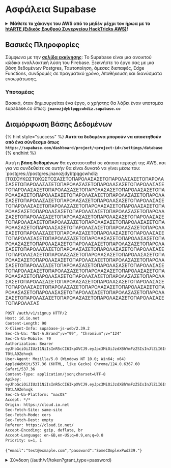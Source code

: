 # Ασφάλεια Supabase

<details>

<summary><strong>Μάθετε το χάκινγκ του AWS από το μηδέν μέχρι τον ήρωα με το</strong> <a href="https://training.hacktricks.xyz/courses/arte"><strong>htARTE (Ειδικός Ερυθρού Συνεργείου HackTricks AWS)</strong></a><strong>!</strong></summary>

Άλλοι τρόποι υποστήριξης των HackTricks:

* Αν θέλετε να δείτε τη **εταιρεία σας διαφημισμένη στα HackTricks** ή να **κατεβάσετε τα HackTricks σε PDF** ελέγξτε τα [**ΣΧΕΔΙΑ ΣΥΝΔΡΟΜΗΣ**](https://github.com/sponsors/carlospolop)!
* Αποκτήστε το [**επίσημο PEASS & HackTricks swag**](https://peass.creator-spring.com)
* Ανακαλύψτε την [**Οικογένεια PEASS**](https://opensea.io/collection/the-peass-family), τη συλλογή μας από αποκλειστικά [**NFTs**](https://opensea.io/collection/the-peass-family)
* **Εγγραφείτε** στην 💬 [**ομάδα Discord**](https://discord.gg/hRep4RUj7f) ή στην [**ομάδα τηλεγραφήματος**](https://t.me/peass) ή **ακολουθήστε** μας στο **Twitter** 🐦 [**@hacktricks\_live**](https://twitter.com/hacktricks\_live)**.**
* **Μοιραστείτε τα χάκινγκ κόλπα σας υποβάλλοντας PRs** στα [**HackTricks**](https://github.com/carlospolop/hacktricks) και [**HackTricks Cloud**](https://github.com/carlospolop/hacktricks-cloud) αποθετήρια του github.

</details>

## Βασικές Πληροφορίες

Σύμφωνα με την [**σελίδα εκκίνησης**](https://supabase.com/): Το Supabase είναι μια ανοικτού κώδικα εναλλακτική λύση του Firebase. Ξεκινήστε το έργο σας με μια βάση δεδομένων Postgres, Ταυτοποίηση, άμεσες διεπαφές, Edge Functions, συνδρομές σε πραγματικό χρόνο, Αποθήκευση και διανύσματα ενσωμάτωσης.

### Υποτομέας

Βασικά, όταν δημιουργείται ένα έργο, ο χρήστης θα λάβει έναν υποτομέα supabase.co όπως: **`jnanozjdybtpqgcwhdiz.supabase.co`**

## **Διαμόρφωση Βάσης Δεδομένων**

{% hint style="success" %}
**Αυτά τα δεδομένα μπορούν να αποκτηθούν από ένα σύνδεσμο όπως `https://supabase.com/dashboard/project/<project-id>/settings/database`**
{% endhint %}

Αυτή η **βάση δεδομένων** θα εγκατασταθεί σε κάποια περιοχή της AWS, και για να συνδεθείτε σε αυτήν θα είναι δυνατό να γίνει μέσω του: `postgres://postgres.jnanozjdybtpqgcwhdiz:[ΤΟΣΟΥΚΩΣΤΟΚΩΣΤΟΣΑΣΕΤΟΠΑΡΟΛΑΣΑΣΕΤΟΠΑΡΟΛΑΣΑΣΕΤΟΠΑΡΟΛΑΣΑΣΕΤΟΠΑΡΟΛΑΣΑΣΕΤΟΠΑΡΟΛΑΣΑΣΕΤΟΠΑΡΟΛΑΣΑΣΕΤΟΠΑΡΟΛΑΣΑΣΕΤΟΠΑΡΟΛΑΣΑΣΕΤΟΠΑΡΟΛΑΣΑΣΕΤΟΠΑΡΟΛΑΣΑΣΕΤΟΠΑΡΟΛΑΣΑΣΕΤΟΠΑΡΟΛΑΣΑΣΕΤΟΠΑΡΟΛΑΣΑΣΕΤΟΠΑΡΟΛΑΣΑΣΕΤΟΠΑΡΟΛΑΣΑΣΕΤΟΠΑΡΟΛΑΣΑΣΕΤΟΠΑΡΟΛΑΣΑΣΕΤΟΠΑΡΟΛΑΣΑΣΕΤΟΠΑΡΟΛΑΣΑΣΕΤΟΠΑΡΟΛΑΣΑΣΕΤΟΠΑΡΟΛΑΣΑΣΕΤΟΠΑΡΟΛΑΣΑΣΕΤΟΠΑΡΟΛΑΣΑΣΕΤΟΠΑΡΟΛΑΣΑΣΕΤΟΠΑΡΟΛΑΣΑΣΕΤΟΠΑΡΟΛΑΣΑΣΕΤΟΠΑΡΟΛΑΣΑΣΕΤΟΠΑΡΟΛΑΣΑΣΕΤΟΠΑΡΟΛΑΣΑΣΕΤΟΠΑΡΟΛΑΣΑΣΕΤΟΠΑΡΟΛΑΣΑΣΕΤΟΠΑΡΟΛΑΣΑΣΕΤΟΠΑΡΟΛΑΣΑΣΕΤΟΠΑΡΟΛΑΣΑΣΕΤΟΠΑΡΟΛΑΣΑΣΕΤΟΠΑΡΟΛΑΣΑΣΕΤΟΠΑΡΟΛΑΣΑΣΕΤΟΠΑΡΟΛΑΣΑΣΕΤΟΠΑΡΟΛΑΣΑΣΕΤΟΠΑΡΟΛΑΣΑΣΕΤΟΠΑΡΟΛΑΣΑΣΕΤΟΠΑΡΟΛΑΣΑΣΕΤΟΠΑΡΟΛΑΣΑΣΕΤΟΠΑΡΟΛΑΣΑΣΕΤΟΠΑΡΟΛΑΣΑΣΕΤΟΠΑΡΟΛΑΣΑΣΕΤΟΠΑΡΟΛΑΣΑΣΕΤΟΠΑΡΟΛΑΣΑΣΕΤΟΠΑΡΟΛΑΣΑΣΕΤΟΠΑΡΟΛΑΣΑΣΕΤΟΠΑΡΟΛΑΣΑΣΕΤΟΠΑΡΟΛΑΣΑΣΕΤΟΠΑΡΟΛΑΣΑΣΕΤΟΠΑΡΟΛΑΣΑΣΕΤΟΠΑΡΟΛΑΣΑΣΕΤΟΠΑΡΟΛΑΣΑΣΕΤΟΠΑΡΟΛΑΣΑΣΕΤΟΠΑΡΟΛΑΣΑΣΕΤΟΠΑΡΟΛΑΣΑΣΕΤΟΠΑΡΟΛΑΣΑΣΕΤΟΠΑΡΟΛΑΣΑΣΕΤΟΠΑΡΟΛΑΣΑΣΕΤΟΠΑΡΟΛΑΣΑΣΕΤΟΠΑΡΟΛΑΣΑΣΕΤΟΠΑΡΟΛΑΣΑΣΕΤΟΠΑΡΟΛΑΣΑΣΕΤΟΠΑΡΟΛΑΣΑΣΕΤΟΠΑΡΟΛΑΣΑΣΕΤΟΠΑΡΟΛΑΣΑΣΕΤΟΠΑΡΟΛΑΣΑΣΕΤΟΠΑΡΟΛΑΣΑΣΕΤΟΠΑΡΟΛΑΣΑΣΕΤΟΠΑΡΟΛΑΣΑΣΕΤΟΠΑΡΟΛΑΣΑΣΕΤΟΠΑΡΟΛΑΣΑΣΕΤΟΠΑΡΟΛΑΣΑΣΕΤΟΠΑΡΟΛΑΣΑΣΕΤΟΠΑΡΟΛΑΣΑΣΕΤΟΠΑΡΟΛΑΣΑΣΕΤΟΠΑΡΟΛΑΣΑΣΕΤΟΠΑΡΟΛΑΣΑΣΕΤΟΠΑΡΟΛΑΣΑΣΕΤΟΠΑΡΟΛΑΣΑΣΕΤΟΠΑΡΟΛΑΣΑΣΕΤΟΠΑΡΟΛΑΣΑΣΕΤΟΠΑΡΟΛΑΣΑΣΕΤΟΠΑΡΟΛΑΣΑΣΕΤΟΠΑΡΟΛΑΣΑΣΕΤΟΠΑΡΟΛΑΣΑΣΕΤΟΠΑΡΟΛΑΣΑΣΕΤΟΠΑΡΟΛΑΣΑΣΕΤΟΠΑΡΟΛΑΣΑΣΕΤΟΠΑΡΟΛΑΣΑΣΕΤΟΠΑΡΟΛΑΣΑΣΕΤΟΠΑΡΟΛΑΣΑΣΕΤΟΠΑΡΟΛΑΣΑΣΕΤΟΠΑΡΟΛΑΣΑΣΕΤΟΠΑΡΟΛΑΣΑΣΕΤΟΠΑΡΟΛΑΣΑΣ
```
POST /auth/v1/signup HTTP/2
Host: id.io.net
Content-Length: 90
X-Client-Info: supabase-js-web/2.39.2
Sec-Ch-Ua: "Not-A.Brand";v="99", "Chromium";v="124"
Sec-Ch-Ua-Mobile: ?0
Authorization: Bearer eyJhbGciOiJIUzI1NiIsInR5cCI6IkpXVCJ9.eyJpc3MiOiJzdXBhYmFzZSIsInJlZiI6ImpuYW5vemRyb2J0cHFnY3doZGl6Iiwicm9sZSI6ImFub24iLCJpYXQiOjE3MTQ5OTI3MTksImV4cCI6MjAzMDU2ODcxOX0.sRN0iMGM5J741pXav7UxeChyqBE9_Z-T0tLA9Zehvqk
User-Agent: Mozilla/5.0 (Windows NT 10.0; Win64; x64) AppleWebKit/537.36 (KHTML, like Gecko) Chrome/124.0.6367.60 Safari/537.36
Content-Type: application/json;charset=UTF-8
Apikey: eyJhbGciOiJIUzI1NiIsInR5cCI6IkpXVCJ9.eyJpc3MiOiJzdXBhYmFzZSIsInJlZiI6ImpuYW5vemRyb2J0cHFnY3doZGl6Iiwicm9sZSI6ImFub24iLCJpYXQiOjE3MTQ5OTI3MTksImV4cCI6MjAzMDU2ODcxOX0.sRN0iMGM5J741pXav7UxeChyqBE9_Z-T0tLA9Zehvqk
Sec-Ch-Ua-Platform: "macOS"
Accept: */*
Origin: https://cloud.io.net
Sec-Fetch-Site: same-site
Sec-Fetch-Mode: cors
Sec-Fetch-Dest: empty
Referer: https://cloud.io.net/
Accept-Encoding: gzip, deflate, br
Accept-Language: en-GB,en-US;q=0.9,en;q=0.8
Priority: u=1, i

{"email":"test@exmaple.com","password":"SomeCOmplexPwd239."}
```
</details>

<details>

<summary>Σύνδεση (/auth/v1/token?grant_type=password)</summary>
```
POST /auth/v1/token?grant_type=password HTTP/2
Host: hypzbtgspjkludjcnjxl.supabase.co
Content-Length: 80
X-Client-Info: supabase-js-web/2.39.2
Sec-Ch-Ua: "Not-A.Brand";v="99", "Chromium";v="124"
Sec-Ch-Ua-Mobile: ?0
Authorization: Bearer eyJhbGciOiJIUzI1NiIsInR5cCI6IkpXVCJ9.eyJpc3MiOiJzdXBhYmFzZSIsInJlZiI6ImpuYW5vemRyb2J0cHFnY3doZGl6Iiwicm9sZSI6ImFub24iLCJpYXQiOjE3MTQ5OTI3MTksImV4cCI6MjAzMDU2ODcxOX0.sRN0iMGM5J741pXav7UxeChyqBE9_Z-T0tLA9Zehvqk
User-Agent: Mozilla/5.0 (Windows NT 10.0; Win64; x64) AppleWebKit/537.36 (KHTML, like Gecko) Chrome/124.0.6367.60 Safari/537.36
Content-Type: application/json;charset=UTF-8
Apikey: eyJhbGciOiJIUzI1NiIsInR5cCI6IkpXVCJ9.eyJpc3MiOiJzdXBhYmFzZSIsInJlZiI6ImpuYW5vemRyb2J0cHFnY3doZGl6Iiwicm9sZSI6ImFub24iLCJpYXQiOjE3MTQ5OTI3MTksImV4cCI6MjAzMDU2ODcxOX0.sRN0iMGM5J741pXav7UxeChyqBE9_Z-T0tLA9Zehvqk
Sec-Ch-Ua-Platform: "macOS"
Accept: */*
Origin: https://cloud.io.net
Sec-Fetch-Site: same-site
Sec-Fetch-Mode: cors
Sec-Fetch-Dest: empty
Referer: https://cloud.io.net/
Accept-Encoding: gzip, deflate, br
Accept-Language: en-GB,en-US;q=0.9,en;q=0.8
Priority: u=1, i

{"email":"test@exmaple.com","password":"SomeCOmplexPwd239."}
```
</details>

Έτσι, όποτε ανακαλύπτετε έναν πελάτη που χρησιμοποιεί το supabase με το subdomain που του δόθηκε (είναι δυνατόν ένα subdomain της εταιρείας να έχει ένα CNAME πάνω από το subdomain του supabase), μπορείτε να **δοκιμάσετε να δημιουργήσετε ένα νέο λογαριασμό στην πλατφόρμα χρησιμοποιώντας το supabase API**.

### Μυστικά / κλειδιά api ρόλου υπηρεσίας

Ένα μυστικό κλειδί API θα δημιουργηθεί επίσης με **`role: "service_role"`**. Αυτό το κλειδί API πρέπει να είναι μυστικό επειδή θα μπορεί να παρακάμψει τη **Ασφάλεια Επιπέδου Γραμμής**.

Το κλειδί API φαίνεται έτσι: `eyJhbGciOiJIUzI1NiIsInR5cCI6IkpXVCJ9.eyJpc3MiOiJzdXBhYmFzZSIsInJlZiI6ImpuYW5vemRyb2J0cHFnY3doZGl6Iiwicm9sZSI6InNlcnZpY2Vfcm9sZSIsImlhdCI6MTcxNDk5MjcxOSwiZXhwIjoyMDMwNTY4NzE5fQ.0a8fHGp3N_GiPq0y0dwfs06ywd-zhTwsm486Tha7354`

### Μυστικό JWT

Ένα **μυστικό JWT** θα δημιουργηθεί επίσης ώστε η εφαρμογή να μπορεί **να δημιουργεί και να υπογράφει προσαρμοσμένα τοκεν**.

## Ταυτοποίηση

### Εγγραφές

{% hint style="success" %}
Από **προεπιλογή** το supabase θα επιτρέπει στους **νέους χρήστες να δημιουργούν λογαριασμούς** στο έργο σας χρησιμοποιώντας τα προαναφερθέντα σημεία πρόσβασης του API.
{% endhint %}

Ωστόσο, αυτοί οι νέοι λογαριασμοί, από προεπιλογή, **θα πρέπει να επικυρώσουν τη διεύθυνση email τους** για να μπορούν να συνδεθούν στον λογαριασμό. Είναι δυνατόν να ενεργοποιηθεί το **"Να επιτρέπονται ανώνυμες συνδέσεις"** για να επιτραπεί σε άτομα να συνδεθούν χωρίς να επαληθεύουν τη διεύθυνση email τους. Αυτό θα μπορούσε να παρέχει πρόσβαση σε **απροσδόκητα δεδομένα** (λαμβάνουν τους ρόλους `public` και `authenticated`).\
Αυτή είναι μια πολύ κακή ιδέα επειδή το supabase χρεώνει ανά ενεργό χρήστη, οπότε οι άνθρωποι θα μπορούσαν να δημιουργούν χρήστες και να συνδέονται και το supabase θα χρεώνει γι' αυτούς:

<figure><img src="../.gitbook/assets/image (1) (1).png" alt=""><figcaption></figcaption></figure>

### Κωδικοί & συνεδρίες

Είναι δυνατόν να υποδείξετε το ελάχιστο μήκος κωδικού (από προεπιλογή), τις απαιτήσεις (όχι από προεπιλογή) και να απαγορεύσετε τη χρήση διαρροές κωδικών.\
Συνιστάται να **βελτιώσετε τις απαιτήσεις καθώς οι προεπιλεγμένες είναι αδύναμες**.

* Συνεδρίες Χρήστη: Είναι δυνατόν να διαμορφώσετε πώς λειτουργούν οι συνεδρίες χρήστη (χρονικά όρια, 1 συνεδρία ανά χρήστη...)
* Προστασία από Ρομπότ και Κατάχρηση: Είναι δυνατόν να ενεργοποιήσετε το Captcha.

### Ρυθμίσεις SMTP

Είναι δυνατόν να ορίσετε ένα SMTP για να στέλνετε emails.

### Προχωρημένες Ρυθμίσεις

* Ορίστε το χρόνο λήξης των τοκεν πρόσβασης (3600 από προεπιλογή)
* Ορίστε να ανιχνεύει και να ανακαλεί πιθανώς χειραγωγημένα τοκεν ανανέωσης και χρονικό όριο
* MFA: Υποδείξτε πόσοι παράγοντες MFA μπορούν να εγγραφούν ταυτόχρονα ανά χρήστη (10 από προεπιλογή)
* Μέγιστες Απευθείες Συνδέσεις Βάσης Δεδομένων: Μέγιστος αριθμός συνδέσεων που χρησιμοποιούνται για την ταυτοποίηση (10 από προεπιλογή)
* Μέγιστη Διάρκεια Αιτήσεων: Μέγιστος χρόνος που επιτρέπεται σε μια αίτηση Ταυτοποίησης να διαρκέσει (10s από προεπιλογή)

## Αποθήκευση

{% hint style="success" %}
Το Supabase επιτρέπει **την αποθήκευση αρχείων** και την πρόσβασή τους μέσω ενός URL (χρησιμοποιεί S3 buckets).
{% endhint %}

* Ορίστε το όριο μεγέθους αρχείου μεταφόρτωσης (η προεπιλογή είναι 50MB)
* Η σύνδεση S3 δίνεται με ένα URL όπως: `https://jnanozjdybtpqgcwhdiz.supabase.co/storage/v1/s3`
* Είναι δυνατόν να **ζητήσετε πρόσβαση S3** που αποτελούνται από ένα `access key ID` (π.χ. `a37d96544d82ba90057e0e06131d0a7b`) και ένα `secret access key` (π.χ. `58420818223133077c2cec6712a4f909aec93b4daeedae205aa8e30d5a860628`)

## Λειτουργίες Edge

Είναι δυνατόν να **αποθηκεύετε μυστικά** στο supabase τα οποία θα είναι **προσβάσιμα από λειτουργίες Edge** (μπορούν να δημιουργηθούν και να διαγραφούν από τον ιστό, αλλά δεν είναι δυνατόν να αποκτήσετε πρόσβαση στην τιμή τους).
